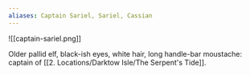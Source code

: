 ```yaml
---
aliases: Captain Sariel, Sariel, Cassian
---
```

![[captain-sariel.png]]

Older pallid elf, black-ish eyes, white hair, long handle-bar moustache: captain of [[2. Locations/Darktow Isle/The Serpent's Tide]].